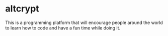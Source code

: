 # altcrypt
This is a programming platform that will encourage people around the world to learn how to code and have a fun time while doing it. 
